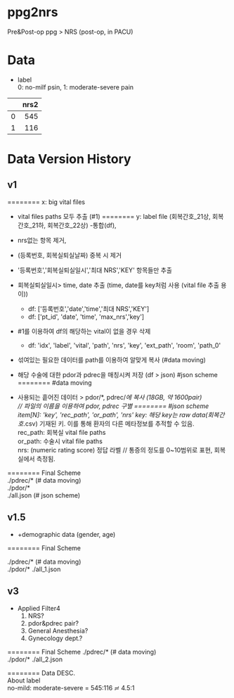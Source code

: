 # ppg2nrs
Pre&amp;Post-op ppg > NRS (post-op, in PACU)




# Data

- label  
0: no-milf psin, 1: moderate-severe pain

|    |   nrs2 |
|---:|-------:|
|  0 |    545 |
|  1 |    116 |

# Data Version History

## v1 
======== x: big vital files 
- vital files paths 모두 추출 (#1)
======== y: label file (회복간호_21상, 회복간호_21하, 회복간호_22상)
-통합(df), 
- nrs없는 항목 제거,
- (등록번호, 회복실퇴실날짜) 중복 시 제거
- '등록번호','회복실퇴실일시','최대 NRS','KEY' 항목들만 추출
- 회복실퇴실일시> time, date 추출 (time, date를 key처럼 사용 (vital file 추출 용이))
    - df: ['등록번호','date','time','최대 NRS','KEY']
    - df: ['pt_id', 'date', 'time', 'max_nrs','key']

- #1를 이용하여 df의 해당하는 vital이 없을 경우 삭제
    - df: 'idx', 'label', 'vital', 'path', 'nrs', 'key', 'ext_path', 'room', 'path_0'
- 섞여있는 필요한 데이터를 path를 이용하여 알맞게 복사 (#data moving)
- 해당 수술에 대한 pdor과 pdrec을 매칭시켜 저장 (df > json) #json scheme
======== #data moving  
- 사용되는 흩어진 데이터 > pdor/*, pdrec/*에 복사 (18GB, 약 1600pair)  
// 파일의 이름을 이용하여 pdor, pdrec 구별 
======== #json scheme  
item[N]: 'key', 'rec_path', 'or_path', 'nrs'
key: 해당 key는 raw data(회복간호*.csv) 기재된 키. 이를 통해 환자의 다른 메타정보를 추적할 수 있음.  
rec_path: 회복실 vital file paths  
or_path: 수술시 vital file paths   
nrs: (numeric rating score) 정답 라벨 // 통증의 정도를 0~10범위로 표현, 회복실에서 측정됨.   

======== Final Scheme  
./pdrec/* (# data moving)  
./pdor/*   
./all.json (# json scheme)  

## v1.5

- +demographic data (gender, age)


======== Final Scheme  

./pdrec/* (# data moving)  
./pdor/*
./all_1.json

## v3

- Applied Filter4
    1. NRS? 
    2. pdor&pdrec pair? 
    3. General Anesthesia? 
    4. Gynecology dept.?

======== Final Scheme
./pdrec/* (# data moving)  
./pdor/*
./all_2.json

======== Data DESC.  
About label  
no-mild: moderate-severe = 545:116 ≓ 4.5:1

